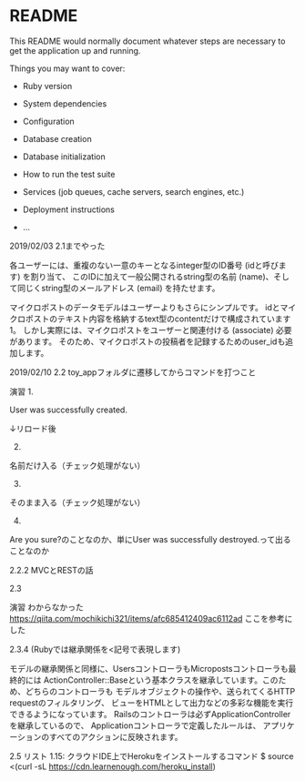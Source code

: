 # README

This README would normally document whatever steps are necessary to get the
application up and running.

Things you may want to cover:

* Ruby version

* System dependencies

* Configuration

* Database creation

* Database initialization

* How to run the test suite

* Services (job queues, cache servers, search engines, etc.)

* Deployment instructions

* ...

2019/02/03
2.1までやった

各ユーザーには、重複のない一意のキーとなるinteger型のID番号 (idと呼びます) を割り当て、
このIDに加えて一般公開されるstring型の名前 (name)、そして同じくstring型のメールアドレス (email) を持たせます。

マイクロポストのデータモデルはユーザーよりもさらにシンプルです。
idとマイクロポストのテキスト内容を格納するtext型のcontentだけで構成されています1。
しかし実際には、マイクロポストをユーザーと関連付ける (associate) 必要があります。
そのため、マイクロポストの投稿者を記録するためのuser_idも追加します。

2019/02/10
2.2
toy_appフォルダに遷移してからコマンドを打つこと

演習
1.
<p id="notice">User was successfully created.</p>
↓リロード後
<p id="notice"></p>

2.
名前だけ入る（チェック処理がない）

3.
そのまま入る（チェック処理がない）

4.
Are you sure?のことなのか、単にUser was successfully destroyed.って出ることなのか

2.2.2
MVCとRESTの話

2.3

演習
わからなかった
https://qiita.com/mochikichi321/items/afc685412409ac6112ad
ここを参考にした

2.3.4
(Rubyでは継承関係を<記号で表現します)

モデルの継承関係と同様に、UsersコントローラもMicropostsコントローラも最終的には
ActionController::Baseという基本クラスを継承しています。このため、どちらのコントローラも
モデルオブジェクトの操作や、送られてくるHTTP requestのフィルタリング、
ビューをHTMLとして出力などの多彩な機能を実行できるようになっています。
Railsのコントローラは必ずApplicationControllerを継承しているので、
Applicationコントローラで定義したルールは、
アプリケーションのすべてのアクションに反映されます。

2.5
リスト 1.15: クラウドIDE上でHerokuをインストールするコマンド
$ source <(curl -sL https://cdn.learnenough.com/heroku_install)